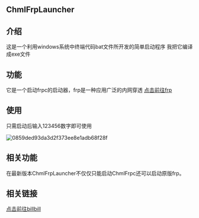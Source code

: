 ## ChmlFrpLauncher
## 介绍
这是一个利用windows系统中终端代码bat文件所开发的简单启动程序
我把它编译成exe文件

## 功能
它是一个启动frpc的启动器，frp是一种应用广泛的内网穿透 <a href="https://github.com/fatedier/frp">点击前往frp</a>

## 使用
只需启动后输入123456数字即可使用

![0859ded93da3d2f373ee8e1adb68f28f](https://github.com/user-attachments/assets/f92407e1-1b6b-42e6-a8a0-ede553534f1b)

## 相关功能
在最新版本ChmlFrpLauncher不仅仅只能启动ChmlFrpc还可以启动原版frp。
## 相关链接
<a href="https://space.bilibili.com/1582404131">点击前往billbill</a>
